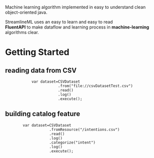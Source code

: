 
Machine learning algorithm implemented in easy to understand clean object-oriented java.

StreamlineML uses an easy to learn and easy to read  
**FluentAPI** to make dataflow and learning process in **machine-learning** algorithms clear. 

# Getting Started

## reading data from CSV

~~~
			var dataset=CSVDataset
						.from("file://csvDatasetTest.csv")
						.read()
						.log()
						.execute();
~~~				

## building catalog feature

~~~
		var dataset=CSVDataset
					.fromResource("/intentions.csv")
					.read()
					.log()
					.categorize("intent")
					.log()
					.execute();
~~~	
					